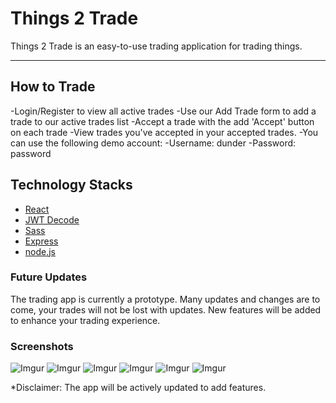 # Things 2 Trade

Things 2 Trade is an easy-to-use trading application for trading things.

***

## How to Trade
-Login/Register to view all active trades
-Use our Add Trade form to add a trade to our active trades list
-Accept a trade with the add 'Accept' button on each trade
-View trades you've accepted in your accepted trades.
-You can use the following demo account:
-Username: dunder
-Password: password

## Technology Stacks

* [React](https://facebook.github.io/create-react-app)
* [JWT Decode](https://jwt.io/)
* [Sass](https://www.npmjs.com/package/node-sass?activeTab=versions)
* [Express](https://expressjs.com/)
* [node.js](https://nodejs.org/en/)

### Future Updates

The trading app is currently a prototype. Many updates and changes are to come, your trades will not be lost with updates.
New features will be added to enhance your trading experience.


### Screenshots

![Imgur](https://i.imgur.com/OM8h3Ik.png)
![Imgur](https://i.imgur.com/zPbgj00.png)
![Imgur](https://i.imgur.com/YtKhltA.png)
![Imgur](https://i.imgur.com/QYsEFDv.png)
![Imgur](https://i.imgur.com/aoO5S0A.png)
![Imgur](https://i.imgur.com/ccsNAHx.png)


*Disclaimer: The app will be actively updated to add features.
